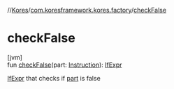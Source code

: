 //[Kores](../../index.md)/[com.koresframework.kores.factory](index.md)/[checkFalse](check-false.md)

# checkFalse

[jvm]\
fun [checkFalse](check-false.md)(part: [Instruction](../com.koresframework.kores/-instruction/index.md)): [IfExpr](../com.koresframework.kores.base/-if-expr/index.md)

[IfExpr](../com.koresframework.kores.base/-if-expr/index.md) that checks if [part](check-false.md) is false
